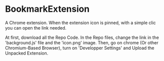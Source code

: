 # BookmarkExtension
A Chrome extension. When the extension icon is pinned, with a simple clic you can open the link needed.

At first, download all the Repo Code.
In the Repo files, change the link in the 'background.js' file and the 'icon.png' image.
Then, go on chrome (Or other Chromium-Based Browser), turn on 'Developper Settings' and Upload the Unpacked Extension.
